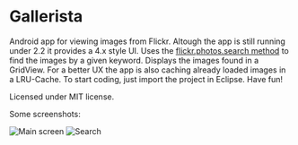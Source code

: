 Gallerista
==========

Android app for viewing images from Flickr. Altough the app is still running under 2.2 it provides
a 4.x style UI.
Uses the [flickr.photos.search method](http://www.flickr.com/services/api/explore/flickr.photos.search) to find
the images by a given keyword. Displays the images found in a GridView.
For a better UX the app is also caching already loaded images in a LRU-Cache.
To start coding, just import the project in Eclipse. Have fun!

Licensed under MIT license.

Some screenshots:

![Main screen](https://raw.github.com/marcusschiesser/gallerista/master/screenshots/1.png)
![Search](https://raw.github.com/marcusschiesser/gallerista/master/screenshots/2.png)
